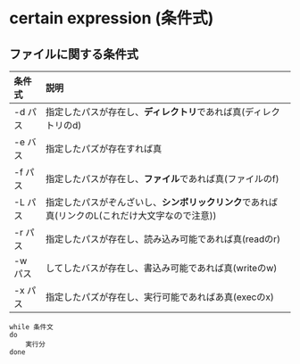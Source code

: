 # certain expression (条件式)

## ファイルに関する条件式

| 条件式 | 説明 |
|:----|:-----|
| -d パス | 指定したパスが存在し、**ディレクトリ**であれば真(ディレクトリのd) |
| -e バス | 指定したパズが存在すれば真 |
| -f パス | 指定したパスが存在し、**ファイル**であれば真(ファイルのf) |
| -L パス | 指定したパスがぞんざいし、**シンボリックリンク**であれば真(リンクのL(これだけ大文字なので注意)) |
| -r パス | 指定したパスが存在し、読み込み可能であれば真(readのr) |
| -w パス | してしたバスが存在し、書込み可能であれば真(writeのw) |
| -x パス | 指定したパズが存在し、実行可能であればあ真(execのx) |


```shell
while 条件文
do
    実行分
done
```


